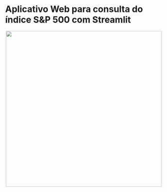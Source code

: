 # Aplicativo Web para consulta do índice S&P 500 com Streamlit

<p align="center"><img src="./SP500.png" width="500"></p>

